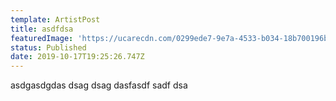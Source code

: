 ```yaml
---
template: ArtistPost
title: asdfdsa
featuredImage: 'https://ucarecdn.com/0299ede7-9e7a-4533-b034-18b700196b6c/'
status: Published
date: 2019-10-17T19:25:26.747Z
---
```

asdgasdgdas dsag dsag dasfasdf sadf dsa
